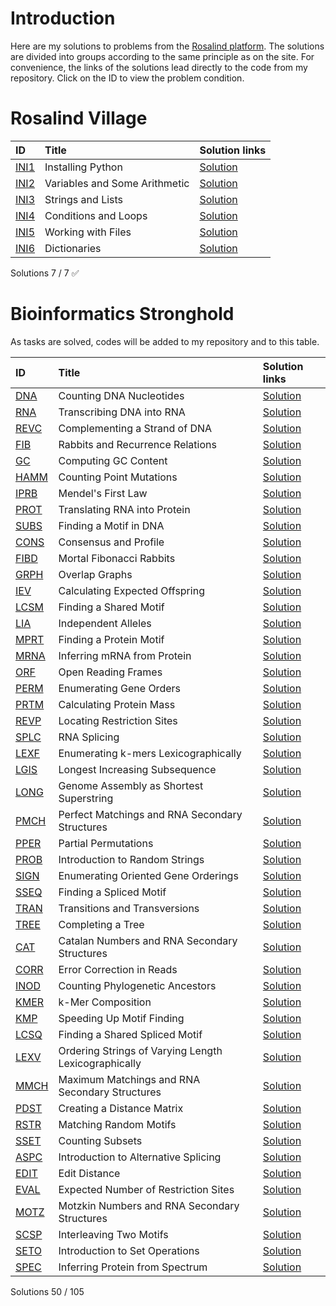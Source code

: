 # Introduction
Here are my solutions to problems from the [Rosalind platform](https://rosalind.info/problems/locations/). The solutions are divided into groups according to the same principle as on the site. For convenience, the links of the solutions lead directly to the code from my repository. Click on the ID to view the problem condition.

# Rosalind Village
| ID | Title |Solution links  |
|:---|:---|:---|
| [INI1](https://rosalind.info/problems/ini1/) | Installing Python | [Solution](https://github.com/ValeraYakovlev/Rosalind_Solutions/blob/main/VILLAGE/INI1.py) |
| [INI2](https://rosalind.info/problems/ini2/) | Variables and Some Arithmetic |[Solution](https://github.com/ValeraYakovlev/Rosalind_Solutions/blob/main/VILLAGE/INI2.py)  |
| [INI3](https://rosalind.info/problems/ini3/) | Strings and Lists |[Solution](https://github.com/ValeraYakovlev/Rosalind_Solutions/blob/main/VILLAGE/INI3.py)  |
| [INI4](https://rosalind.info/problems/ini4/) | Conditions and Loops |[Solution](https://github.com/ValeraYakovlev/Rosalind_Solutions/blob/main/VILLAGE/INI4.py)  |
| [INI5](https://rosalind.info/problems/ini5/) | Working with Files |[Solution](https://github.com/ValeraYakovlev/Rosalind_Solutions/blob/main/VILLAGE/INI5.py)  |
| [INI6](https://rosalind.info/problems/ini6/) | Dictionaries |[Solution](https://github.com/ValeraYakovlev/Rosalind_Solutions/blob/main/VILLAGE/INI6.py)  |

Solutions  7  /  7  ✅

# Bioinformatics Stronghold

As tasks are solved, codes will be added to my repository and to this table.

| ID | Title | Solution links |
|:---|:---|:---|
| [DNA](https://rosalind.info/problems/dna/) | Counting DNA Nucleotides | [Solution](https://github.com/ValeraYakovlev/Rosalind_Solutions/blob/main/STRONGHOLD/DNA.py) |
| [RNA](https://rosalind.info/problems/rna/) | Transcribing DNA into RNA | [Solution](https://github.com/ValeraYakovlev/Rosalind_Solutions/blob/main/STRONGHOLD/RNA.py) |
| [REVC](https://rosalind.info/problems/revc/) | Complementing a Strand of DNA | [Solution](https://github.com/ValeraYakovlev/Rosalind_Solutions/blob/main/STRONGHOLD/REVC.py) |
| [FIB](https://rosalind.info/problems/fib/) | Rabbits and Recurrence Relations | [Solution](https://github.com/ValeraYakovlev/Rosalind_Solutions/blob/main/STRONGHOLD/FIB.py) |
| [GC](https://rosalind.info/problems/gc/) | Computing GC Content | [Solution](https://github.com/ValeraYakovlev/Rosalind_Solutions/blob/main/STRONGHOLD/GC.py) |
| [HAMM](https://rosalind.info/problems/hamm/) | Counting Point Mutations | [Solution](https://github.com/ValeraYakovlev/Rosalind_Solutions/blob/main/STRONGHOLD/HAMM.py) |
| [IPRB](https://rosalind.info/problems/iprb/) | Mendel's First Law | [Solution](https://github.com/ValeraYakovlev/Rosalind_Solutions/blob/main/STRONGHOLD/IPRB.py) |
| [PROT](https://rosalind.info/problems/prot/) | Translating RNA into Protein | [Solution](https://github.com/ValeraYakovlev/Rosalind_Solutions/blob/main/STRONGHOLD/PROT.py) |
| [SUBS](https://rosalind.info/problems/subs/) | Finding a Motif in DNA | [Solution](https://github.com/ValeraYakovlev/Rosalind_Solutions/blob/main/STRONGHOLD/SUBS.py) |
| [CONS](https://rosalind.info/problems/cons/) | Consensus and Profile | [Solution](https://github.com/ValeraYakovlev/Rosalind_Solutions/blob/main/STRONGHOLD/CONS.py) |
| [FIBD](https://rosalind.info/problems/fibd/) | Mortal Fibonacci Rabbits | [Solution](https://github.com/ValeraYakovlev/Rosalind_Solutions/blob/main/STRONGHOLD/FIBD.py) |
| [GRPH](https://rosalind.info/problems/grph/) | Overlap Graphs | [Solution](https://github.com/ValeraYakovlev/Rosalind_Solutions/blob/main/STRONGHOLD/GRPH.py) |
| [IEV](https://rosalind.info/problems/iev/) | Calculating Expected Offspring | [Solution](https://github.com/ValeraYakovlev/Rosalind_Solutions/blob/main/STRONGHOLD/IEV.py) |
| [LCSM](https://rosalind.info/problems/lcsm/) | Finding a Shared Motif | [Solution](https://github.com/ValeraYakovlev/Rosalind_Solutions/blob/main/STRONGHOLD/LCSM.py) |
| [LIA](https://rosalind.info/problems/lia/) | Independent Alleles | [Solution](https://github.com/ValeraYakovlev/Rosalind_Solutions/blob/main/STRONGHOLD/LIA.py) |
| [MPRT](https://rosalind.info/problems/mprt/) | Finding a Protein Motif | [Solution](https://github.com/ValeraYakovlev/Rosalind_Solutions/blob/main/STRONGHOLD/MPRT.py) |
| [MRNA](https://rosalind.info/problems/mrna/) | Inferring mRNA from Protein | [Solution](https://github.com/ValeraYakovlev/Rosalind_Solutions/blob/main/STRONGHOLD/MRNA.py) |
| [ORF](https://rosalind.info/problems/orf/) | Open Reading Frames | [Solution](https://github.com/ValeraYakovlev/Rosalind_Solutions/blob/main/STRONGHOLD/ORF.py) |
| [PERM](https://rosalind.info/problems/perm/) | Enumerating Gene Orders | [Solution](https://github.com/ValeraYakovlev/Rosalind_Solutions/blob/main/STRONGHOLD/PERM.py) |
| [PRTM](https://rosalind.info/problems/prtm/) | Calculating Protein Mass | [Solution](https://github.com/ValeraYakovlev/Rosalind_Solutions/blob/main/STRONGHOLD/PRTM.py) |
| [REVP](https://rosalind.info/problems/revp/) | Locating Restriction Sites | [Solution](https://github.com/ValeraYakovlev/Rosalind_Solutions/blob/main/STRONGHOLD/REVP.py) |
| [SPLC](https://rosalind.info/problems/splc/) | RNA Splicing | [Solution](https://github.com/ValeraYakovlev/Rosalind_Solutions/blob/main/STRONGHOLD/SPLC.py) |
| [LEXF](https://rosalind.info/problems/lexf/) | Enumerating k-mers Lexicographically | [Solution](https://github.com/ValeraYakovlev/Rosalind_Solutions/blob/main/STRONGHOLD/LEXF.py) |
| [LGIS](https://rosalind.info/problems/lgis/) | Longest Increasing Subsequence | [Solution](https://github.com/ValeraYakovlev/Rosalind_Solutions/blob/main/STRONGHOLD/LGIS.py) |
| [LONG](https://rosalind.info/problems/long/) | Genome Assembly as Shortest Superstring | [Solution](https://github.com/ValeraYakovlev/Rosalind_Solutions/blob/main/STRONGHOLD/LONG.py) |
| [PMCH](https://rosalind.info/problems/pmch/) | Perfect Matchings and RNA Secondary Structures | [Solution](https://github.com/ValeraYakovlev/Rosalind_Solutions/blob/main/STRONGHOLD/PMCH.py) |
| [PPER](https://rosalind.info/problems/pper/) | Partial Permutations | [Solution](https://github.com/ValeraYakovlev/Rosalind_Solutions/blob/main/STRONGHOLD/PPER.py) |
| [PROB](https://rosalind.info/problems/prob/) | Introduction to Random Strings | [Solution](https://github.com/ValeraYakovlev/Rosalind_Solutions/blob/main/STRONGHOLD/PROB.py) |
| [SIGN](https://rosalind.info/problems/sign/) | Enumerating Oriented Gene Orderings | [Solution](https://github.com/ValeraYakovlev/Rosalind_Solutions/blob/main/STRONGHOLD/SIGN.py) |
| [SSEQ](https://rosalind.info/problems/sseq/) | Finding a Spliced Motif | [Solution](https://github.com/ValeraYakovlev/Rosalind_Solutions/blob/main/STRONGHOLD/SSEQ.py) |
| [TRAN](https://rosalind.info/problems/tran/) | Transitions and Transversions | [Solution](https://github.com/ValeraYakovlev/Rosalind_Solutions/blob/main/STRONGHOLD/TRAN.py) |
| [TREE](https://rosalind.info/problems/tree/) | Completing a Tree | [Solution](https://github.com/ValeraYakovlev/Rosalind_Solutions/blob/main/STRONGHOLD/TREE.py) |
| [CAT](https://rosalind.info/problems/cat/) | Catalan Numbers and RNA Secondary Structures | [Solution](https://github.com/ValeraYakovlev/Rosalind_Solutions/blob/main/STRONGHOLD/CAT.py) |
| [CORR](https://rosalind.info/problems/corr/) | Error Correction in Reads | [Solution](https://github.com/ValeraYakovlev/Rosalind_Solutions/blob/main/STRONGHOLD/CORR.py) |
| [INOD](https://rosalind.info/problems/inod/) | Counting Phylogenetic Ancestors | [Solution](https://github.com/ValeraYakovlev/Rosalind_Solutions/blob/main/STRONGHOLD/INOD.py) |
| [KMER](https://rosalind.info/problems/kmer/) | k-Mer Composition | [Solution](https://github.com/ValeraYakovlev/Rosalind_Solutions/blob/main/STRONGHOLD/KMER.py) |
| [KMP](https://rosalind.info/problems/kmp/) | Speeding Up Motif Finding | [Solution](https://github.com/ValeraYakovlev/Rosalind_Solutions/blob/main/STRONGHOLD/KMP.py) |
| [LCSQ](https://rosalind.info/problems/lcsq/) | Finding a Shared Spliced Motif | [Solution](https://github.com/ValeraYakovlev/Rosalind_Solutions/blob/main/STRONGHOLD/LCSQ.py) |
| [LEXV](https://rosalind.info/problems/lexv/) | Ordering Strings of Varying Length Lexicographically | [Solution](https://github.com/ValeraYakovlev/Rosalind_Solutions/blob/main/STRONGHOLD/LEXV.py) |
| [MMCH](https://rosalind.info/problems/mmch/) | Maximum Matchings and RNA Secondary Structures | [Solution](https://github.com/ValeraYakovlev/Rosalind_Solutions/blob/main/STRONGHOLD/MMCH.py) |
| [PDST](https://rosalind.info/problems/pdst/) | Creating a Distance Matrix | [Solution](https://github.com/ValeraYakovlev/Rosalind_Solutions/blob/main/STRONGHOLD/PDST.py) |
| [RSTR](https://rosalind.info/problems/rstr/) | Matching Random Motifs | [Solution](https://github.com/ValeraYakovlev/Rosalind_Solutions/blob/main/STRONGHOLD/RSTR.py) |
| [SSET](https://rosalind.info/problems/sset/) | Counting Subsets | [Solution](https://github.com/ValeraYakovlev/Rosalind_Solutions/blob/main/STRONGHOLD/SSET.py) |
| [ASPC](https://rosalind.info/problems/aspc/) | Introduction to Alternative Splicing | [Solution](https://github.com/ValeraYakovlev/Rosalind_Solutions/blob/main/STRONGHOLD/ASPC.py) |
| [EDIT](https://rosalind.info/problems/edit/) | Edit Distance | [Solution](https://github.com/ValeraYakovlev/Rosalind_Solutions/blob/main/STRONGHOLD/EDIT.py) |
| [EVAL](https://rosalind.info/problems/eval/) | Expected Number of Restriction Sites | [Solution](https://github.com/ValeraYakovlev/Rosalind_Solutions/blob/main/STRONGHOLD/EVAL.py) |
| [MOTZ](https://rosalind.info/problems/motz/) | Motzkin Numbers and RNA Secondary Structures | [Solution](https://github.com/ValeraYakovlev/Rosalind_Solutions/blob/main/STRONGHOLD/MOTZ.py) |
| [SCSP](https://rosalind.info/problems/scsp/) | Interleaving Two Motifs | [Solution](https://github.com/ValeraYakovlev/Rosalind_Solutions/blob/main/STRONGHOLD/SCSP.py) |
| [SETO](https://rosalind.info/problems/seto/) | Introduction to Set Operations | [Solution](https://github.com/ValeraYakovlev/Rosalind_Solutions/blob/main/STRONGHOLD/SETO.py) |
| [SPEC](https://rosalind.info/problems/spec/) | Inferring Protein from Spectrum | [Solution](https://github.com/ValeraYakovlev/Rosalind_Solutions/blob/main/STRONGHOLD/SPEC.py) |

Solutions 50  /  105
